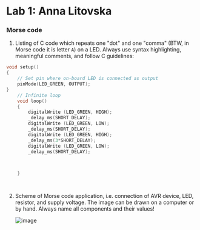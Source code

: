 # Lab 1: Anna Litovska

### Morse code

1. Listing of C code which repeats one "dot" and one "comma" (BTW, in Morse code it is letter `A`) on a LED. Always use syntax highlighting, meaningful comments, and follow C guidelines:

```c
void setup()
{
    // Set pin where on-board LED is connected as output
    pinMode(LED_GREEN, OUTPUT);
}
    // Infinite loop
    void loop()
    {
        digitalWrite (LED_GREEN, HIGH);
        _delay_ms(SHORT_DELAY);
        digitalWrite (LED_GREEN, LOW);
        _delay_ms(SHORT_DELAY);      
        digitalWrite (LED_GREEN, HIGH);
        _delay_ms(3*SHORT_DELAY);
        digitalWrite (LED_GREEN, LOW);
        _delay_ms(SHORT_DELAY);      

       

    }

   

```

2. Scheme of Morse code application, i.e. connection of AVR device, LED, resistor, and supply voltage. The image can be drawn on a computer or by hand. Always name all components and their values!

   ![image](https://user-images.githubusercontent.com/99733524/193670113-f91c6bb9-d71b-45cf-80a0-c36915037562.png)

